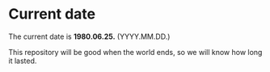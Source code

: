 # Current date

The current date is **1980.06.25.** (YYYY.MM.DD.)

This repository will be good when the world ends, so we will know how long it lasted.